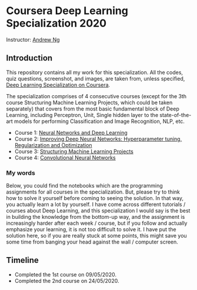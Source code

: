 # Coursera Deep Learning Specialization 2020

Instructor: [Andrew Ng](http://www.andrewng.org/)

## Introduction
This repository contains all my work for this specialization. All the codes, quiz questions, screenshot, and images, are taken from, unless specified, [Deep Learning Specialization on Coursera](https://www.coursera.org/specializations/deep-learning).

The specialization comprises of 4 consecutive courses (except for the 3th course Structuring Machine Learning Projects, which could be taken separately) that covers from the most basic fundamental block of Deep Learning, including Perceptron, Unit, Single hidden layer to the state-of-the-art models for performing Classification and Image Recognition, NLP, etc.
- Course 1: [Neural Networks and Deep Learning](https://www.coursera.org/learn/classification-vector-spaces-in-nlp)
- Course 2: [Improving Deep Neural Networks: Hyperparameter tuning, Regularization and Optimization](https://www.coursera.org/learn/probabilistic-models-in-nlp)
- Course 3: [Structuring Machine Learning Projects](https://www.coursera.org/learn/sequence-models-in-nlp)
- Course 4: [Convolutional Neural Networks](https://www.coursera.org/learn/attention-models-in-nlp)

### My words
Below, you could find the notebooks which are the programming assignments for all courses in the specialization. But, please try to think how to solve it yourself before coming to seeing the solution. In that way, you actually learn a lot by yourself. I have come across different tutorials / courses about Deep Learning, and this specialization I would say is the best in building the knowledge from the bottom-up way, and the assignment is increasingly harder after each week / course, but if you follow and actually emphasize your learning, it is not too difficult to solve it. I have put the solution here, so if you are really stuck at some points, this might save you some time from banging your head against the wall / computer screen.

## Timeline
- Completed the 1st course on 09/05/2020.
- Completed the 2nd course on 24/05/2020.
